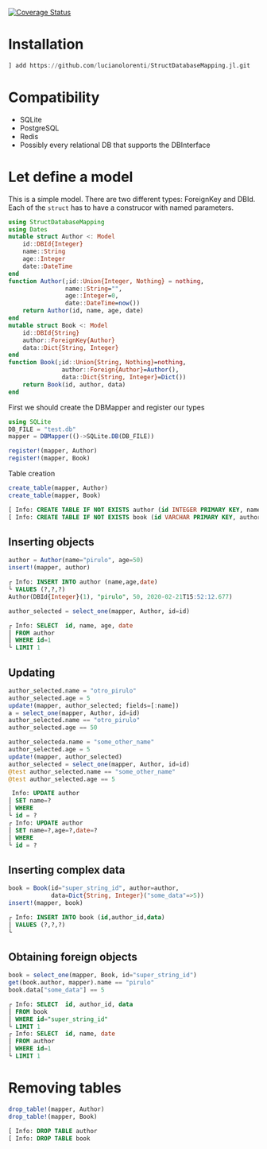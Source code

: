 [![Coverage Status](https://coveralls.io/repos/github/lucianolorenti/StructDatabaseMapper/badge.svg?branch=lucianolorenti-CI)](https://coveralls.io/github/lucianolorenti/StructDatabaseMapper?branch=lucianolorenti-CI)

# Installation
```julia
] add https://github.com/lucianolorenti/StructDatabaseMapping.jl.git
```

# Compatibility
* SQLite
* PostgreSQL
* Redis
* Possibly every relational DB that supports the DBInterface

# Let define a model
This is a simple model. There are two different types: ForeignKey and DBId. 
Each of the `struct` has to have a construcor with named parameters.
```julia
using StructDatabaseMapping
using Dates
mutable struct Author <: Model
    id::DBId{Integer}
    name::String
    age::Integer
    date::DateTime
end
function Author(;id::Union{Integer, Nothing} = nothing,
                name::String="",
                age::Integer=0,
                date::DateTime=now())
    return Author(id, name, age, date)
end
mutable struct Book <: Model
    id::DBId{String}
    author::ForeignKey{Author}
    data::Dict{String, Integer}
end
function Book(;id::Union{String, Nothing}=nothing,
               author::Foreign{Author}=Author(),
               data::Dict{String, Integer}=Dict())
    return Book(id, author, data)
end
```

First we should create the DBMapper and register our types

```julia
using SQLite
DB_FILE = "test.db"
mapper = DBMapper(()->SQLite.DB(DB_FILE))

register!(mapper, Author)
register!(mapper, Book)
```

Table creation
```julia
create_table(mapper, Author)
create_table(mapper, Book)
``` 
```sql
[ Info: CREATE TABLE IF NOT EXISTS author (id INTEGER PRIMARY KEY, name VARCHAR NOT NULL, age INTEGER NOT NULL, date DATETIME NOT NULL)
[ Info: CREATE TABLE IF NOT EXISTS book (id VARCHAR PRIMARY KEY, author_id INTEGER NOT NULL, data JSON NOT NULL, FOREIGN KEY(author_id) REFERENCES author(id))
```
## Inserting objects
```julia
author = Author(name="pirulo", age=50)
insert!(mapper, author)
```
```sql
┌ Info: INSERT INTO author (name,age,date)
└ VALUES (?,?,?)
Author(DBId{Integer}(1), "pirulo", 50, 2020-02-21T15:52:12.677)
```


```julia
author_selected = select_one(mapper, Author, id=id)
```
```sql
┌ Info: SELECT  id, name, age, date
│ FROM author
│ WHERE id=1
└ LIMIT 1
```

## Updating
```julia
author_selected.name = "otro_pirulo"
author_selected.age = 5
update!(mapper, author_selected; fields=[:name])
a = select_one(mapper, Author, id=id)
author_selected.name == "otro_pirulo"
author_selected.age == 50

author_selecteda.name = "some_other_name"
author_selected.age = 5
update!(mapper, author_selected)
author_selected = select_one(mapper, Author, id=id)
@test author_selected.name == "some_other_name"
@test author_selected.age == 5
```
```sql
 Info: UPDATE author
│ SET name=?
│ WHERE 
└ id = ?
┌ Info: UPDATE author
│ SET name=?,age=?,date=?
│ WHERE 
└ id = ?
```


## Inserting complex data
```julia
book = Book(id="super_string_id", author=author, 
            data=Dict{String, Integer}("some_data"=>5))
insert!(mapper, book)
```
```sql
┌ Info: INSERT INTO book (id,author_id,data)
│ VALUES (?,?,?)
└     
```

## Obtaining foreign objects
```julia
book = select_one(mapper, Book, id="super_string_id")
get(book.author, mapper).name == "pirulo"
book.data["some_data"] == 5
```
```sql
┌ Info: SELECT  id, author_id, data
│ FROM book
│ WHERE id="super_string_id"
└ LIMIT 1
┌ Info: SELECT  id, name, date
│ FROM author
│ WHERE id=1
└ LIMIT 1
```

# Removing tables
```julia
drop_table!(mapper, Author)
drop_table!(mapper, Book)
```
```sql
[ Info: DROP TABLE author
[ Info: DROP TABLE book
```
   